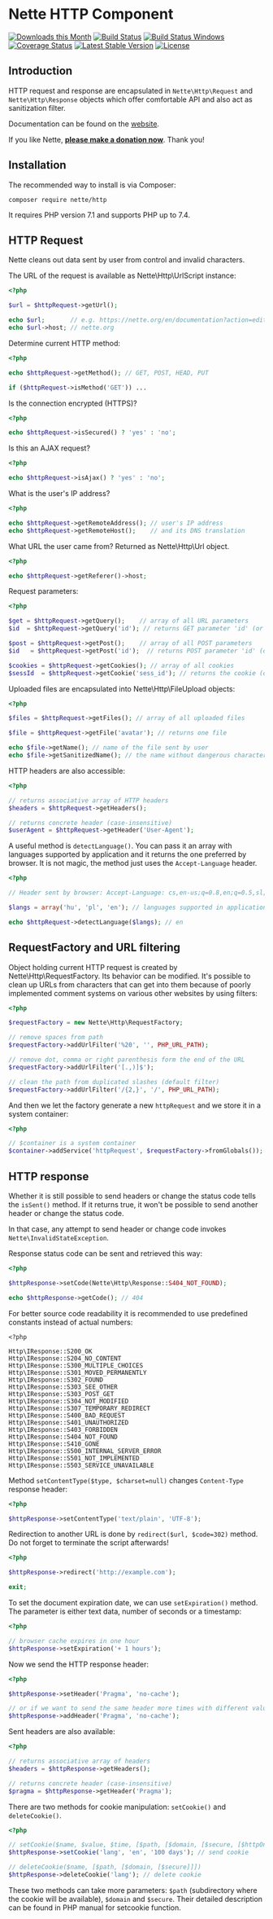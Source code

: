 Nette HTTP Component
====================

[![Downloads this Month](https://img.shields.io/packagist/dm/nette/http.svg)](https://packagist.org/packages/nette/http)
[![Build Status](https://travis-ci.org/nette/http.svg?branch=master)](https://travis-ci.org/nette/http)
[![Build Status Windows](https://ci.appveyor.com/api/projects/status/github/nette/http?branch=master&svg=true)](https://ci.appveyor.com/project/dg/http/branch/master)
[![Coverage Status](https://coveralls.io/repos/github/nette/http/badge.svg?branch=master)](https://coveralls.io/github/nette/http?branch=master)
[![Latest Stable Version](https://poser.pugx.org/nette/http/v/stable)](https://github.com/nette/http/releases)
[![License](https://img.shields.io/badge/license-New%20BSD-blue.svg)](https://github.com/nette/http/blob/master/license.md)


Introduction
------------

HTTP request and response are encapsulated in `Nette\Http\Request` and `Nette\Http\Response` objects which offer comfortable API and also act as
sanitization filter.

Documentation can be found on the [website](https://doc.nette.org/http-request-response).

If you like Nette, **[please make a donation now](https://nette.org/donate)**. Thank you!


Installation
------------

The recommended way to install is via Composer:

```
composer require nette/http
```

It requires PHP version 7.1 and supports PHP up to 7.4.


HTTP Request
------------

Nette cleans out data sent by user from control and invalid characters.

The URL of the request is available as Nette\Http\UrlScript instance:

```php
<?php

$url = $httpRequest->getUrl();

echo $url;       // e.g. https://nette.org/en/documentation?action=edit
echo $url->host; // nette.org
```

Determine current HTTP method:

```php
<?php

echo $httpRequest->getMethod(); // GET, POST, HEAD, PUT

if ($httpRequest->isMethod('GET')) ...
```

Is the connection encrypted (HTTPS)?

```php
<?php

echo $httpRequest->isSecured() ? 'yes' : 'no';
```

Is this an AJAX request?

```php
<?php

echo $httpRequest->isAjax() ? 'yes' : 'no';
```

What is the user's IP address?

```php
<?php

echo $httpRequest->getRemoteAddress(); // user's IP address
echo $httpRequest->getRemoteHost();    // and its DNS translation
```

What URL the user came from? Returned as Nette\Http\Url object.

```php
<?php

echo $httpRequest->getReferer()->host;
```

Request parameters:

```php
<?php

$get = $httpRequest->getQuery();    // array of all URL parameters
$id  = $httpRequest->getQuery('id'); // returns GET parameter 'id' (or null)

$post = $httpRequest->getPost();    // array of all POST parameters
$id   = $httpRequest->getPost('id');  // returns POST parameter 'id' (or null)

$cookies = $httpRequest->getCookies(); // array of all cookies
$sessId  = $httpRequest->getCookie('sess_id'); // returns the cookie (or null)
```

Uploaded files are encapsulated into Nette\Http\FileUpload objects:

```php
<?php

$files = $httpRequest->getFiles(); // array of all uploaded files

$file = $httpRequest->getFile('avatar'); // returns one file

echo $file->getName(); // name of the file sent by user
echo $file->getSanitizedName(); // the name without dangerous characters
```

HTTP headers are also accessible:

```php
<?php

// returns associative array of HTTP headers
$headers = $httpRequest->getHeaders();

// returns concrete header (case-insensitive)
$userAgent = $httpRequest->getHeader('User-Agent');
```

A useful method is `detectLanguage()`. You can pass it an array with languages supported by application and it returns the one preferred by browser.
It is not magic, the method just uses the `Accept-Language` header.

```php
<?php

// Header sent by browser: Accept-Language: cs,en-us;q=0.8,en;q=0.5,sl;q=0.3

$langs = array('hu', 'pl', 'en'); // languages supported in application

echo $httpRequest->detectLanguage($langs); // en
```


RequestFactory and URL filtering
--------------------------------

Object holding current HTTP request is created by Nette\Http\RequestFactory. Its behavior can be modified.
It's possible to clean up URLs from characters that can get into them because of poorly implemented comment systems on various other websites by using filters:

```php
<?php

$requestFactory = new Nette\Http\RequestFactory;

// remove spaces from path
$requestFactory->addUrlFilter('%20', '', PHP_URL_PATH);

// remove dot, comma or right parenthesis form the end of the URL
$requestFactory->addUrlFilter('[.,)]$');

// clean the path from duplicated slashes (default filter)
$requestFactory->addUrlFilter('/{2,}', '/', PHP_URL_PATH);
```

And then we let the factory generate a new `httpRequest` and we store it in a system container:

```php
<?php

// $container is a system container
$container->addService('httpRequest', $requestFactory->fromGlobals());
```


HTTP response
-------------

Whether it is still possible to send headers or change the status code tells the `isSent()` method. If it returns true,
it won't be possible to send another header or change the status code.

In that case, any attempt to send header or change code invokes `Nette\InvalidStateException`.

Response status code can be sent and retrieved this way:

```php
<?php

$httpResponse->setCode(Nette\Http\Response::S404_NOT_FOUND);

echo $httpResponse->getCode(); // 404
```

For better source code readability it is recommended to use predefined constants instead of actual numbers:

```
<?php

Http\IResponse::S200_OK
Http\IResponse::S204_NO_CONTENT
Http\IResponse::S300_MULTIPLE_CHOICES
Http\IResponse::S301_MOVED_PERMANENTLY
Http\IResponse::S302_FOUND
Http\IResponse::S303_SEE_OTHER
Http\IResponse::S303_POST_GET
Http\IResponse::S304_NOT_MODIFIED
Http\IResponse::S307_TEMPORARY_REDIRECT
Http\IResponse::S400_BAD_REQUEST
Http\IResponse::S401_UNAUTHORIZED
Http\IResponse::S403_FORBIDDEN
Http\IResponse::S404_NOT_FOUND
Http\IResponse::S410_GONE
Http\IResponse::S500_INTERNAL_SERVER_ERROR
Http\IResponse::S501_NOT_IMPLEMENTED
Http\IResponse::S503_SERVICE_UNAVAILABLE
```

Method `setContentType($type, $charset=null)` changes `Content-Type` response header:

```php
<?php

$httpResponse->setContentType('text/plain', 'UTF-8');
```

Redirection to another URL is done by `redirect($url, $code=302)` method. Do not forget to terminate the script afterwards!

```php
<?php

$httpResponse->redirect('http://example.com');

exit;
```


To set the document expiration date, we can use `setExpiration()` method. The parameter is either text data, number of seconds or a timestamp:

```php
<?php

// browser cache expires in one hour
$httpResponse->setExpiration('+ 1 hours');
```

Now we send the HTTP response header:

```php
<?php

$httpResponse->setHeader('Pragma', 'no-cache');

// or if we want to send the same header more times with different values
$httpResponse->addHeader('Pragma', 'no-cache');
```

Sent headers are also available:

```php
<?php

// returns associative array of headers
$headers = $httpResponse->getHeaders();

// returns concrete header (case-insensitive)
$pragma = $httpResponse->getHeader('Pragma');
```

There are two methods for cookie manipulation: `setCookie()` and `deleteCookie()`.

```php
<?php

// setCookie($name, $value, $time, [$path, [$domain, [$secure, [$httpOnly]]]])
$httpResponse->setCookie('lang', 'en', '100 days'); // send cookie

// deleteCookie($name, [$path, [$domain, [$secure]]])
$httpResponse->deleteCookie('lang'); // delete cookie
```

These two methods can take more parameters: `$path` (subdirectory where the cookie will be available),
`$domain` and `$secure`. Their detailed description can be found in PHP manual for setcookie function.
